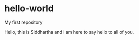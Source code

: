 # hello-world
My first repository

Hello, this is Siddhartha and i am here to say hello to all of you.
